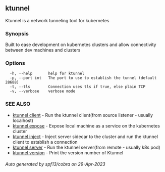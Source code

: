 ## ktunnel

Ktunnel is a network tunneling tool for kubernetes

### Synopsis

Built to ease development on kubernetes clusters and allow connectivity between dev machines and clusters

### Options

```
  -h, --help       help for ktunnel
  -p, --port int   The port to use to establish the tunnel (default 28688)
  -t, --tls        Connection uses tls if true, else plain TCP
  -v, --verbose    verbose mode
```

### SEE ALSO

* [ktunnel client](ktunnel_client.md)	 - Run the ktunnel client(from source listener - usually localhost)
* [ktunnel expose](ktunnel_expose.md)	 - Expose local machine as a service on the kubernetes cluster
* [ktunnel inject](ktunnel_inject.md)	 - Inject server sidecar to the cluster and run the ktunnel client to establish a connection
* [ktunnel server](ktunnel_server.md)	 - Run the ktunnel server(from remote - usually k8s pod)
* [ktunnel version](ktunnel_version.md)	 - Print the version number of Ktunnel

###### Auto generated by spf13/cobra on 29-Apr-2023
